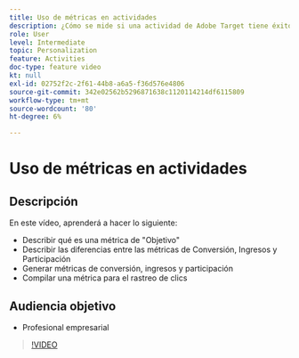 ```yaml
---
title: Uso de métricas en actividades
description: ¿Cómo se mide si una actividad de Adobe Target tiene éxito? En este vídeo, aprenderá los diferentes tipos de métricas de objetivo y cómo utilizarlas para medir el rendimiento de su actividad.
role: User
level: Intermediate
topic: Personalization
feature: Activities
doc-type: feature video
kt: null
exl-id: 02752f2c-2f61-44b8-a6a5-f36d576e4806
source-git-commit: 342e02562b5296871638c1120114214df6115809
workflow-type: tm+mt
source-wordcount: '80'
ht-degree: 6%

---
```


# Uso de métricas en actividades

## Descripción

En este vídeo, aprenderá a hacer lo siguiente:

* Describir qué es una métrica de &quot;Objetivo&quot;
* Describir las diferencias entre las métricas de Conversión, Ingresos y Participación
* Generar métricas de conversión, ingresos y participación
* Compilar una métrica para el rastreo de clics

## Audiencia objetivo

* Profesional empresarial

>[!VIDEO](https://video.tv.adobe.com/v/17380/?quality=12)
